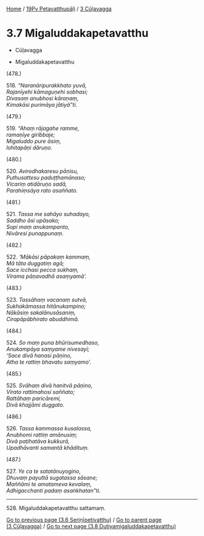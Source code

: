 
[Home](/) / [19Pv Petavatthupāḷi](...md) / [3 Cūḷavagga](../19Pv/3.md)

# 3.7 Migaluddakapetavatthu

* Cūḷavagga

* Migaluddakapetavatthu

(478.)

518\. _“Naranāripurakkhato yuvā,_  
_Rajanīyehi kāmaguṇehi sobhasi;_  
_Divasaṃ anubhosi kāraṇaṃ,_  
_Kimakāsi purimāya jātiyā”ti._  


(479.)

519\. _“Ahaṃ rājagahe ramme,_  
_ramaṇīye giribbaje;_  
_Migaluddo pure āsiṃ,_  
_lohitapāṇi dāruṇo._  


(480.)

520\. _Avirodhakaresu pāṇisu,_  
_Puthusattesu paduṭṭhamānaso;_  
_Vicariṃ atidāruṇo sadā,_  
_Parahiṃsāya rato asaññato._  


(481.)

521\. _Tassa me sahāyo suhadayo,_  
_Saddho āsi upāsako;_  
_Sopi maṃ anukampanto,_  
_Nivāresi punappunaṃ._  


(482.)

522\. _‘Mākāsi pāpakaṃ kammaṃ,_  
_Mā tāta duggatiṃ agā;_  
_Sace icchasi pecca sukhaṃ,_  
_Virama pāṇavadhā asaṃyamā’._  


(483.)

523\. _Tassāhaṃ vacanaṃ sutvā,_  
_Sukhakāmassa hitānukampino;_  
_Nākāsiṃ sakalānusāsaniṃ,_  
_Cirapāpābhirato abuddhimā._  


(484.)

524\. _So maṃ puna bhūrisumedhaso,_  
_Anukampāya saṃyame nivesayi;_  
_‘Sace divā hanasi pāṇino,_  
_Atha te rattiṃ bhavatu saṃyamo’._  


(485.)

525\. _Svāhaṃ divā hanitvā pāṇino,_  
_Virato rattimahosi saññato;_  
_Rattāhaṃ paricāremi,_  
_Divā khajjāmi duggato._  


(486.)

526\. _Tassa kammassa kusalassa,_  
_Anubhomi rattiṃ amānusiṃ;_  
_Divā paṭihatāva kukkurā,_  
_Upadhāvanti samantā khādituṃ._  


(487.)

527\. _Ye ca te satatānuyogino,_  
_Dhuvaṃ payuttā sugatassa sāsane;_  
_Maññāmi te amatameva kevalaṃ,_  
_Adhigacchanti padaṃ asaṅkhatan”ti._  


---

528\. Migaluddakapetavatthu sattamaṃ.



[Go to previous page (3.6 Seriṇīpetivatthu)](3.6.md) / [Go to parent page (3 Cūḷavagga)](../19Pv/3.md) / [Go to next page (3.8 Dutiyamigaluddakapetavatthu)](3.8.md)


